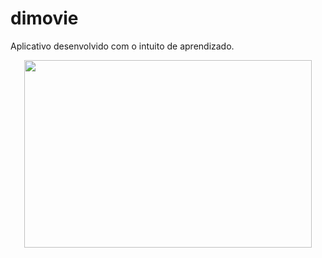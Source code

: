 # dimovie

Aplicativo desenvolvido com o intuito de aprendizado.


<p align="center">
  <img width="460" height="300" src="lib/assets/img/demonstracao.gif">
</p>
